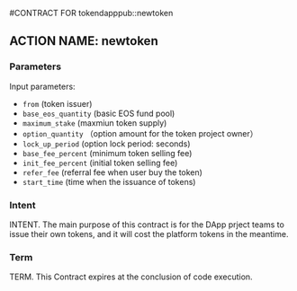 #CONTRACT FOR tokendapppub::newtoken

## ACTION NAME: newtoken

### Parameters
Input parameters:

* `from` (token issuer)
* `base_eos_quantity` (basic EOS fund pool)
* `maximum_stake` (maxmiun token supply)
* `option_quantity` （option amount for the token project owner）
* `lock_up_period` (option lock period: seconds)
* `base_fee_percent` (minimum token selling fee)
* `init_fee_percent` (initial token selling fee)
* `refer_fee` (referral fee when user buy the token)
* `start_time` (time when the issuance of tokens)

### Intent
INTENT. The main purpose of this contract is for the DApp prject teams to issue their own tokens, and it will cost the platform tokens in the meantime.

### Term
TERM. This Contract expires at the conclusion of code execution.
